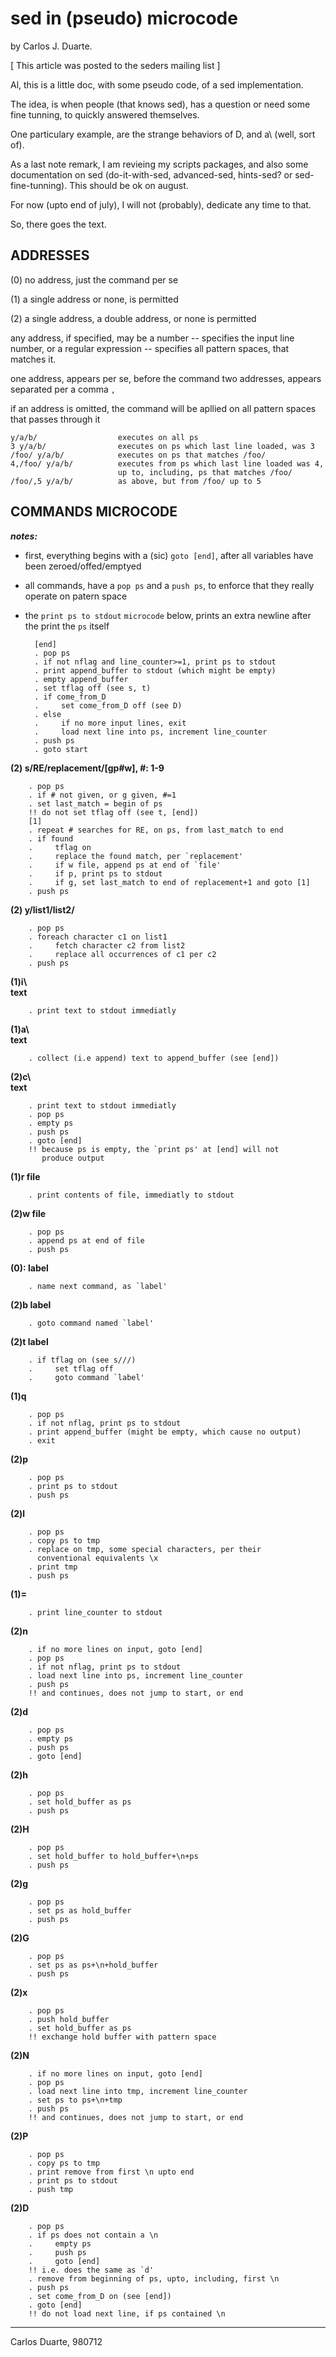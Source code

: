 # sed in (pseudo) microcode

by Carlos J. Duarte.

[ This article was posted to the seders mailing list ]

Al, this is a little doc, with some pseudo code, of a sed implementation.

The idea, is when people (that knows sed), has a question or need some fine tunning, to quickly answered themselves.

One particulary example, are the strange behaviors of D, and a\ (well, sort of). 

As a last note remark, I am revieing my scripts packages, and also some documentation on sed (do-it-with-sed, advanced-sed, hints-sed? or sed-fine-tunning). This should be ok on august. 

For now (upto end of july), I will not (probably), dedicate any time to that.

So, there goes the text.

## ADDRESSES

(0) no address, just the command per se

(1) a single address or none, is permitted

(2) a single address, a double address, or none is permitted

any address, if specified, may be a number -- specifies the input line number, or a regular expression -- specifies all pattern spaces, that matches it.

one address, appears per se, before the command two addresses, appears separated per a comma `,`

if an address is omitted, the command will be apllied on all pattern spaces that passes through it

```
y/a/b/                  executes on all ps
3 y/a/b/                executes on ps which last line loaded, was 3
/foo/ y/a/b/            executes on ps that matches /foo/
4,/foo/ y/a/b/          executes from ps which last line loaded was 4,
                        up to, including, ps that matches /foo/
/foo/,5 y/a/b/          as above, but from /foo/ up to 5
```

## COMMANDS MICROCODE

***notes:***
- first, everything begins with a (sic) `goto [end]`, after
  all variables have been zeroed/offed/emptyed

- all commands, have a `pop ps` and a `push ps`, to enforce that
  they really operate on patern space

- the `print ps to stdout` `microcode` below, prints an extra newline
  after the print the `ps` itself

        [end]
        . pop ps
        . if not nflag and line_counter>=1, print ps to stdout
        . print append_buffer to stdout (which might be empty)
        . empty append_buffer
        . set tflag off (see s, t)
        . if come_from_D
        .     set come_from_D off (see D)
        . else
        .     if no more input lines, exit
        .     load next line into ps, increment line_counter
        . push ps
        . goto start

**(2) s/RE/replacement/[gp#w], #: 1-9**

        . pop ps
        . if # not given, or g given, #=1
        . set last_match = begin of ps
        !! do not set tflag off (see t, [end])
        [1]
        . repeat # searches for RE, on ps, from last_match to end
        . if found
        .     tflag on
        .     replace the found match, per `replacement'
        .     if w file, append ps at end of `file'
        .     if p, print ps to stdout
        .     if g, set last_match to end of replacement+1 and goto [1]
        . push ps


**(2) y/list1/list2/**

        . pop ps
        . foreach character c1 on list1
        .     fetch character c2 from list2
        .     replace all occurrences of c1 per c2
        . push ps

**(1)i\\<br/>
text**

        . print text to stdout immediatly


**(1)a\\<br/>
text**

        . collect (i.e append) text to append_buffer (see [end])

**(2)c\\<br/>
text**

        . print text to stdout immediatly
        . pop ps
        . empty ps
        . push ps
        . goto [end]
        !! because ps is empty, the `print ps' at [end] will not
           produce output

**(1)r file**

        . print contents of file, immediatly to stdout

**(2)w file**

        . pop ps
        . append ps at end of file
        . push ps


**(0): label**

        . name next command, as `label'

**(2)b label**

        . goto command named `label'

**(2)t label**

        . if tflag on (see s///)
        .     set tflag off
        .     goto command `label'

**(1)q**

        . pop ps
        . if not nflag, print ps to stdout
        . print append_buffer (might be empty, which cause no output)
        . exit

**(2)p**

        . pop ps
        . print ps to stdout
        . push ps

**(2)l**

        . pop ps
        . copy ps to tmp
        . replace on tmp, some special characters, per their
          conventional equivalents \x
        . print tmp
        . push ps

**(1)=**

        . print line_counter to stdout

**(2)n**

        . if no more lines on input, goto [end]
        . pop ps
        . if not nflag, print ps to stdout
        . load next line into ps, increment line_counter
        . push ps
        !! and continues, does not jump to start, or end

**(2)d**

        . pop ps
        . empty ps
        . push ps
        . goto [end]

**(2)h**

        . pop ps
        . set hold_buffer as ps
        . push ps

**(2)H**

        . pop ps
        . set hold_buffer to hold_buffer+\n+ps
        . push ps

**(2)g**

        . pop ps
        . set ps as hold_buffer
        . push ps

**(2)G**

        . pop ps
        . set ps as ps+\n+hold_buffer
        . push ps

**(2)x**

        . pop ps
        . push hold_buffer
        . set hold_buffer as ps
        !! exchange hold buffer with pattern space

**(2)N**

        . if no more lines on input, goto [end]
        . pop ps
        . load next line into tmp, increment line_counter
        . set ps to ps+\n+tmp
        . push ps
        !! and continues, does not jump to start, or end

**(2)P**

        . pop ps
        . copy ps to tmp
        . print remove from first \n upto end
        . print ps to stdout
        . push tmp

**(2)D**

        . pop ps
        . if ps does not contain a \n
        .     empty ps
        .     push ps
        .     goto [end]
        !! i.e. does the same as `d'
        . remove from beginning of ps, upto, including, first \n
        . push ps
        . set come_from_D on (see [end])
        . goto [end]
        !! do not load next line, if ps contained \n


---
Carlos Duarte, 980712
